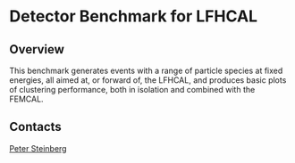 Detector Benchmark for LFHCAL
===============================

## Overview
This benchmark generates events with a range of particle species at fixed energies, all aimed at, or forward of, the LFHCAL, and produces basic plots of clustering performance, both in isolation and combined with the FEMCAL.


## Contacts
[Peter Steinberg](steinberg@bnl.gov)


